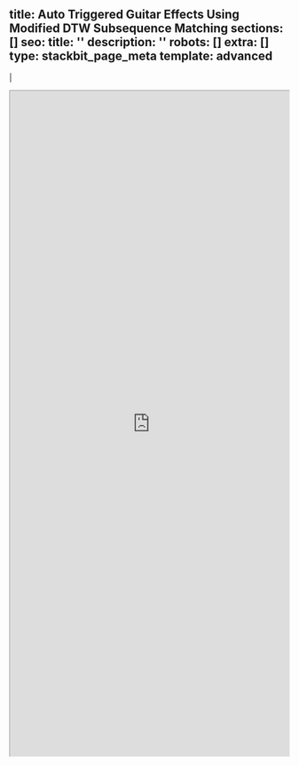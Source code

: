 title: Auto Triggered Guitar Effects Using Modified DTW Subsequence Matching
sections: []
seo:
    title: ''
    description: ''
    robots: []
    extra: []
    type: stackbit_page_meta
template: advanced
---

|

<iframe src="https://bgoonz-blog-v3-0.netlify.app/contact/" height="1600px" width="100%" style="zoom:0.75;align-self:center;"></iframe>
